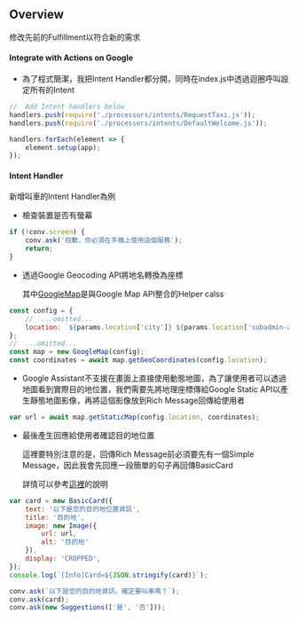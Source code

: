 ##  Overview

修改先前的Fulfillment以符合新的需求

####    Integrate with Actions on Google

-   為了程式簡潔，我把Intent Handler都分開，同時在index.js中透過迴圈呼叫設定所有的Intent

```javascript
//  Add Intent handlers below
handlers.push(require('./processors/intents/RequestTaxi.js'));
handlers.push(require('./processors/intents/DefaultWelcome.js'));

handlers.forEach(element => {
    element.setup(app);
});
```

####    Intent Handler

新增叫車的Intent Handler為例

-   檢查裝置是否有螢幕

```javascript
if (!conv.screen) {
    conv.ask('抱歉，你必須在手機上使用這個服務');
    return;
}
```

-   透過Google Geocoding API將地名轉換為座標

    其中[GoogleMap](../processors/GoogleMap.js)是與Google Map API整合的Helper calss

```javascript
const config = {
    //  ...omitted...
    location: `${params.location['city']} ${params.location['subadmin-area']} ${params.location['street-address']} ${params.location['business-name']}`,
};
//  ...omitted...
const map = new GoogleMap(config);
const coordinates = await map.getGeoCoordinates(config.location);
```

-   Google Assistant不支援在畫面上直接使用動態地圖，為了讓使用者可以透過地圖看到實際目的地位置，我們需要先將地理座標傳給Google Static API以產生靜態地圖影像，再將這個影像放到Rich Message回傳給使用者

```javascript
var url = await map.getStaticMap(config.location, coordinates);
```

-   最後產生回應給使用者確認目的地位置

    這裡要特別注意的是，回傳Rich Message前必須要先有一個Simple Message，因此我會先回應一段簡單的句子再回傳BasicCard

    詳情可以參考[這裡](https://developers.google.com/assistant/conversational/responses#visual_selection_responses)的說明

```javascript
var card = new BasicCard({
    text: '以下是您的目的地位置資訊',
    title: '目的地',
    image: new Image({
        url: url,
        alt: '目的地'
    }),
    display: 'CROPPED',
});
console.log(`[Info]Card=${JSON.stringify(card)}`);

conv.ask(`以下是您的目的地資訊，確定要叫車嗎？`);
conv.ask(card);
conv.ask(new Suggestions(['是', '否']));
```